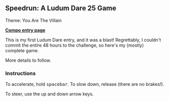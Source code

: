 ## Speedrun: A Ludum Dare 25 Game

Theme: You Are The Villain

**[Compo entry page](http://www.ludumdare.com/compo/ludum-dare-25/?action=preview&uid=17972)**

This is my first Ludum Dare entry, and it was a blast! Regrettably, I couldn't commit the entire 48 hours to the challenge, so here's my (mostly) complete game.

More details to follow.

### Instructions

To accelerate, hold <kbd>spacebar</kbd>. To slow down, release (there are no brakes!).

To steer, use the up and down arrow keys.
